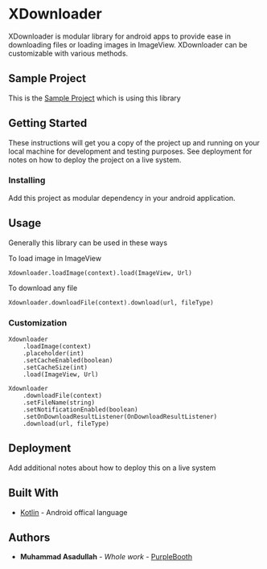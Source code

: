 # XDownloader

XDownloader is modular library for android apps to provide ease in downloading files or loading images in ImageView. XDownloader can be customizable with various methods.

## Sample Project
This is the [Sample Project](https://github.com/asad-ab/DownloadAnything/tree/master/app) which is using this library


## Getting Started

These instructions will get you a copy of the project up and running on your local machine for development and testing purposes. See deployment for notes on how to deploy the project on a live system.

### Installing

Add this project as modular dependency in your android application.

## Usage

Generally this library can be used in these ways

To load image in ImageView
```
Xdownloader.loadImage(context).load(ImageView, Url)
```

To download any file
```
Xdownloader.downloadFile(context).download(url, fileType)
```

### Customization

```
Xdownloader
	.loadImage(context)
	.placeholder(int)   
	.setCacheEnabled(boolean)
	.setCacheSize(int)
	.load(ImageView, Url)
	
Xdownloader
	.downloadFile(context)
	.setFileName(string)
	.setNotificationEnabled(boolean)
	.setOnDownloadResultListener(OnDownloadResultListener)
	.download(url, fileType)
```

## Deployment

Add additional notes about how to deploy this on a live system

## Built With

* [Kotlin](http://kotlinlang.org) - Android offical language

## Authors

* **Muhammad Asadullah** - *Whole work* - [PurpleBooth](https://github.com/asad-ab)
